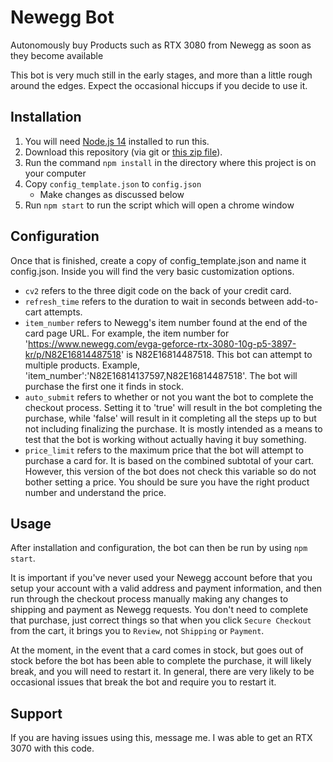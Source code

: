 # Newegg Bot

Autonomously buy Products such as RTX 3080 from Newegg as soon as they become available

This bot is very much still in the early stages, and more than a little rough around the edges. Expect the occasional hiccups if you decide to use it.

## Installation

1. You will need [Node.js 14](https://nodejs.org/en/) installed to run this.
2. Download this repository (via git or [this zip file](https://github.com/nperez0111/NeweggBot/archive/master.zip)).
3. Run the command `npm install` in the directory where this project is on your computer
4. Copy `config_template.json` to `config.json`
   - Make changes as discussed below
5. Run `npm start` to run the script which will open a chrome window

## Configuration

Once that is finished, create a copy of config_template.json and name it config.json. Inside you will find the very basic customization options.

- `cv2` refers to the three digit code on the back of your credit card.
- `refresh_time` refers to the duration to wait in seconds between add-to-cart attempts.
- `item_number` refers to Newegg's item number found at the end of the card page URL. For example, the item number for 'https://www.newegg.com/evga-geforce-rtx-3080-10g-p5-3897-kr/p/N82E16814487518' is N82E16814487518. This bot can attempt to multiple products. Example, 'item_number':'N82E16814137597,N82E16814487518'. The bot will purchase the first one it finds in stock.
- `auto_submit` refers to whether or not you want the bot to complete the checkout process. Setting it to 'true' will result in the bot completing the purchase, while 'false' will result in it completing all the steps up to but not including finalizing the purchase. It is mostly intended as a means to test that the bot is working without actually having it buy something.
- `price_limit` refers to the maximum price that the bot will attempt to purchase a card for. It is based on the combined subtotal of your cart. However, this version of the bot does not check this variable so do not bother setting a price. You should be sure you have the right product number and understand the price.

## Usage

After installation and configuration, the bot can then be run by using `npm start`.

It is important if you've never used your Newegg account before that you setup your account with a valid address and payment information, and then run through the checkout process manually making any changes to shipping and payment as Newegg requests. You don't need to complete that purchase, just correct things so that when you click `Secure Checkout` from the cart, it brings you to `Review`, not `Shipping` or `Payment`.

At the moment, in the event that a card comes in stock, but goes out of stock before the bot has been able to complete the purchase, it will likely break, and you will need to restart it. In general, there are very likely to be occasional issues that break the bot and require you to restart it.

## Support

If you are having issues using this, message me. I was able to get an RTX 3070 with this code.
